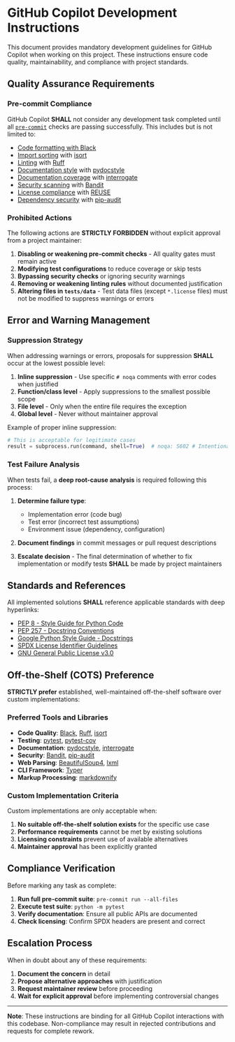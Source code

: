 <!--
Copyright (C) 2025 Torsten Knodt and contributors
GNU General Public License
SPDX-License-Identifier: GPL-3.0-or-later
-->

# GitHub Copilot Development Instructions

This document provides mandatory development guidelines for GitHub Copilot when working on this project. These instructions ensure code quality, maintainability, and compliance with project standards.

## Quality Assurance Requirements

### Pre-commit Compliance

GitHub Copilot **SHALL** not consider any development task completed until all [`pre-commit`](https://pre-commit.com/) checks are passing successfully. This includes but is not limited to:

- [Code formatting with Black](https://black.readthedocs.io/)
- [Import sorting](https://pycqa.github.io/isort/) with [isort](https://pycqa.github.io/isort/)
- [Linting](https://docs.astral.sh/ruff/) with [Ruff](https://docs.astral.sh/ruff/)
- [Documentation style](http://www.pydocstyle.org/) with [pydocstyle](http://www.pydocstyle.org/)
- [Documentation coverage](https://interrogate.readthedocs.io/) with [interrogate](https://interrogate.readthedocs.io/)
- [Security scanning](https://bandit.readthedocs.io/) with [Bandit](https://bandit.readthedocs.io/)
- [License compliance](https://reuse.software/) with [REUSE](https://reuse.software/)
- [Dependency security](https://pypa.github.io/pip-audit/) with [pip-audit](https://pypa.github.io/pip-audit/)

### Prohibited Actions

The following actions are **STRICTLY FORBIDDEN** without explicit approval from a project maintainer:

1. **Disabling or weakening pre-commit checks** - All quality gates must remain active
2. **Modifying test configurations** to reduce coverage or skip tests
3. **Bypassing security checks** or ignoring security warnings
4. **Removing or weakening linting rules** without documented justification
5. **Altering files in `tests/data`** - Test data files (except `*.license` files) must not be modified to suppress warnings or errors

## Error and Warning Management

### Suppression Strategy

When addressing warnings or errors, proposals for suppression **SHALL** occur at the lowest possible level:

1. **Inline suppression** - Use specific `# noqa` comments with error codes when justified
2. **Function/class level** - Apply suppressions to the smallest possible scope
3. **File level** - Only when the entire file requires the exception
4. **Global level** - Never without maintainer approval

Example of proper inline suppression:

```python
# This is acceptable for legitimate cases
result = subprocess.run(command, shell=True)  # noqa: S602 # Intentional shell use for user input
```

### Test Failure Analysis

When tests fail, a **deep root-cause analysis** is required following this process:

1. **Determine failure type**:

   - Implementation error (code bug)
   - Test error (incorrect test assumptions)
   - Environment issue (dependency, configuration)

2. **Document findings** in commit messages or pull request descriptions

3. **Escalate decision** - The final determination of whether to fix implementation or modify tests **SHALL** be made by project maintainers

## Standards and References

All implemented solutions **SHALL** reference applicable standards with deep hyperlinks:

- [PEP 8 - Style Guide for Python Code](https://peps.python.org/pep-0008/)
- [PEP 257 - Docstring Conventions](https://peps.python.org/pep-0257/)
- [Google Python Style Guide - Docstrings](https://google.github.io/styleguide/pyguide.html#38-comments-and-docstrings)
- [SPDX License Identifier Guidelines](https://spdx.github.io/spdx-spec/v2.3/SPDX-license-identifier/)
- [GNU General Public License v3.0](https://www.gnu.org/licenses/gpl-3.0.en.html)

## Off-the-Shelf (COTS) Preference

**STRICTLY prefer** established, well-maintained off-the-shelf software over custom implementations:

### Preferred Tools and Libraries

- **Code Quality**: [Black](https://black.readthedocs.io/), [Ruff](https://docs.astral.sh/ruff/), [isort](https://pycqa.github.io/isort/)
- **Testing**: [pytest](https://docs.pytest.org/), [pytest-cov](https://pytest-cov.readthedocs.io/)
- **Documentation**: [pydocstyle](http://www.pydocstyle.org/), [interrogate](https://interrogate.readthedocs.io/)
- **Security**: [Bandit](https://bandit.readthedocs.io/), [pip-audit](https://pypa.github.io/pip-audit/)
- **Web Parsing**: [BeautifulSoup4](https://www.crummy.com/software/BeautifulSoup/), [lxml](https://lxml.de/)
- **CLI Framework**: [Typer](https://typer.tiangolo.com/)
- **Markup Processing**: [markdownify](https://pypi.org/project/markdownify/)

### Custom Implementation Criteria

Custom implementations are only acceptable when:

1. **No suitable off-the-shelf solution exists** for the specific use case
2. **Performance requirements** cannot be met by existing solutions
3. **Licensing constraints** prevent use of available alternatives
4. **Maintainer approval** has been explicitly granted

## Compliance Verification

Before marking any task as complete:

1. **Run full pre-commit suite**: `pre-commit run --all-files`
2. **Execute test suite**: `python -m pytest`
3. **Verify documentation**: Ensure all public APIs are documented
4. **Check licensing**: Confirm SPDX headers are present and correct

## Escalation Process

When in doubt about any of these requirements:

1. **Document the concern** in detail
2. **Propose alternative approaches** with justification
3. **Request maintainer review** before proceeding
4. **Wait for explicit approval** before implementing controversial changes

______________________________________________________________________

**Note**: These instructions are binding for all GitHub Copilot interactions with this codebase. Non-compliance may result in rejected contributions and requests for complete rework.
